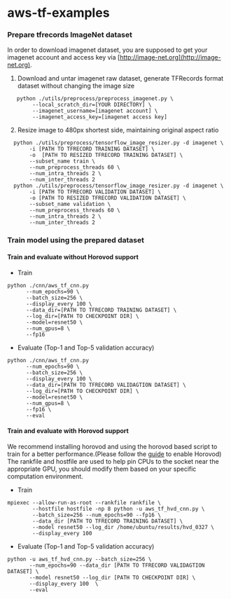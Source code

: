 # aws-tf-examples
### Prepare tfrecords ImageNet dataset
In order to download imagenet dataset, you are supposed to get your imagenet account and access key via [http://image-net.org](http://image-net.org).

1. Download and untar imagenet raw dataset, generate TFRecords format dataset without changing the image size <br>
```
   python ./utils/preprocess/preprocess_imagenet.py \
        --local_scratch_dir=[YOUR DIRECTORY] \
        --imagenet_username=[imagenet account] \
        --imagenet_access_key=[imagenet access key]
```
2. Resize image to 480px shortest side, maintaining original aspect ratio

```
  python ./utils/preprocess/tensorflow_image_resizer.py -d imagenet \
       -i [PATH TO TFRECORD TRAINING DATASET] \
       -o  [PATH TO RESIZED TFRECORD TRAINING DATASET] \
       --subset_name train \
       --num_preprocess_threads 60 \
       --num_intra_threads 2 \
       --num_inter_threads 2
  python ./utils/preprocess/tensorflow_image_resizer.py -d imagenet \
       -i [PATH TO TFRECORD VALIDATION DATASET] \
       -o [PATH TO RESIZED TFRECORD VALIDATION DATASET] \
       --subset_name validation \
       --num_preprocess_threads 60 \
       --num_intra_threads 2 \
       --num_inter_threads 2
```


### Train model using the prepared dataset

#### Train and evaluate without Horovod support
-  Train
```
python ./cnn/aws_tf_cnn.py
      --num_epochs=90 \
      --batch_size=256 \
      --display_every 100 \
      --data_dir=[PATH TO TFRECORD TRAINING DATASET] \
      --log_dir=[PATH TO CHECKPOINT DIR] \
      --model=resnet50 \
      --num_gpus=8 \
      --fp16
```
- Evaluate (Top-1 and Top-5 validation accuracy)
```
python ./cnn/aws_tf_cnn.py
      --num_epochs=90 \
      --batch_size=256 \
      --display_every 100 \
      --data_dir=[PATH TO TFRECORD VALIDAGTION DATASET] \
      --log_dir=[PATH TO CHECKPOINT DIR] \
      --model=resnet50 \
      --num_gpus=8 \
      --fp16 \
      --eval
```

#### Train and evaluate with Horovod support
We recommend installing horovod and using the horovod based script to train for a better performance.(Please follow the [guide](https://github.com/uber/horovod/blob/master/docs/gpus.md) to enable Horovod) The rankfile and hostfile are used to help pin CPUs to the socket near the appropriate GPU, you should modify them based on your specific computation environment. 

- Train
```
mpiexec --allow-run-as-root --rankfile rankfile \
        --hostfile hostfile -np 8 python -u aws_tf_hvd_cnn.py \
        --batch_size=256 --num_epochs=90 --fp16 \
        --data_dir [PATH TO TFRECORD TRAINING DATASET] \
        --model resnet50 --log_dir /home/ubuntu/results/hvd_0327 \
        --display_every 100
```

- Evaluate (Top-1 and Top-5 validation accuracy)
```
python -u aws_tf_hvd_cnn.py --batch_size=256 \
       --num_epochs=90 --data_dir [PATH TO TFRECORD VALIDAGTION DATASET] \
       --model resnet50 --log_dir [PATH TO CHECKPOINT DIR] \
       --display_every 100  \
       --eval
```
